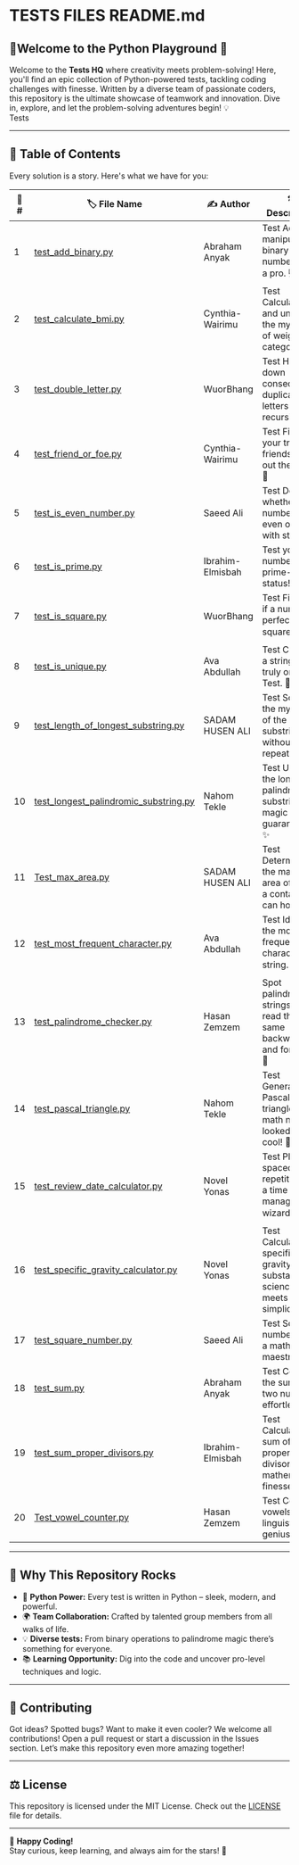 # TESTS FILES  README.md

## 🌟**Welcome to the Python Playground** 🚀

Welcome to the **Tests HQ** where creativity meets problem-solving!
Here, you'll find an epic collection of Python-powered tests, tackling
coding challenges with finesse. Written by a diverse team of passionate coders,
this repository is the ultimate showcase of teamwork and innovation. Dive in,
explore, and let the problem-solving adventures begin! 💡  
Tests

---

## 📝 **Table of Contents**  

Every solution is a story. Here's what we have for you:  

| 🔢 **#** | 🏷️ **File Name**                  | ✍️ **Author**   | 🛠️  **Description**|
|----------|-----------------------------------|--------------------------|----------------------------------------------------------------------------------------------------------------------------------------------------------|
| 1        | [test_add_binary.py](./test_add_binary.py)                  | Abraham Anyak           |Test Add and manipulate binary numbers like a pro. 💻                                                                                                       |
| 2        | [test_calculate_bmi.py](./test_calculate_bmi.py)            | Cynthia-Wairimu         |Test Calculate BMI and unlock the mysteries of weight categories! 💪                                                                                        |
| 3        | [test_double_letter.py](./test_double_letter.py)            | WuorBhang               |Test Hunt down consecutive duplicate letters using recursion. 🔄                                                                                          |
| 4        | [test_friend_or_foe.py](./test_friend_or_foe.py)            | Cynthia-Wairimu         |Test Find your true friends – filter out the foes! 🤝                                                                                                     |
| 5        | [test_is_even_number.py](./test_is_even_number.py)          | Saeed Ali               |Test Decide whether a number is even or odd with style. ⚖️                                                                                                 |
| 6        | [test_is_prime.py](./test_is_prime.py)                      | Ibrahim-Elmisbah        | Test your number's prime-time status! 🌟                                                                                                             |
| 7        | [test_is_square.py](./test_is_square.py)                    | WuorBhang               |Test Find out if a number is perfectly square. ⬛                                                                                                          |
| 8        | [test_is_unique.py](./test_is_unique.py)                    | Ava Abdullah            |Test Check if a string is truly one of a Test. 🌟                                                                                                         |
| 9        | [test_length_of_longest_substring.py](./test_length_of_longest_substring.py) | SADAM HUSEN ALI         |Test Solve the mystery of the longest substring without repeats. ✨                                                                                      |
| 10       | [test_longest_palindromic_substring.py](./test_longest_palindromic_substring.py) | Nahom Tekle             |Test Unravel the longest palindromic substring – magic guaranteed! ✨                                                                                      |
| 11       | [Test_max_area.py](./tes_max_area.py)                      | SADAM HUSEN ALI         |Test Determine the maximum area of water a container can hold. 🌊                                                                                         |
| 12       | [test_most_frequent_character.py](./test_most_frequent_character.py) | Ava Abdullah            |Test Identify the most frequent character in a string. 🔍                                                                                                 |
| 13       | [test_palindrome_checker.py](./test_palindrome_checker.py)  | Hasan Zemzem            | Spot palindromes – strings that read the same backward and forward. 🔄                                                                               |
| 14       | [test_pascal_triangle.py](./test_pascal_triangle.py)        | Nahom Tekle             |Test Generate Pascal's triangle – math never looked so cool! 🔺                                                                                           |
| 15      |  [test_review_date_calculator.py](./test_review_date_calculator.py) | Novel Yonas             |Test Plan spaced repetition like a time management wizard! ⏳                                                                                            |
| 16       | [test_specific_gravity_calculator.py](./test_specific_gravity_calculator.py) | Novel Yonas             |Test CalculaTesthe specific gravity of substances – science meets simplicity! ⚗️                                                                           |
| 17       | [test_square_number.py](./test_square_number.py)            | Saeed Ali               |Test Square numbers like a math maestro. 🔢                                                                                                              |
| 18       | [test_sum.py](./test_sum.py)                                | Abraham Anyak           |Test Compute the sum of two numbers effortlessly. ➕                                                                                                      |
| 19      | [test_sum_proper_divisors.py](./test_sum_proper_divisors.py) | Ibrahim-Elmisbah        |Test Calculate the sum of proper divisors with mathematical finesse. ➗                                                                                    |
| 20      |  [Test_vowel_counter.py](./test_vowel_counter.py)            | Hasan Zemzem            |Test Count vowels like a linguistic genius! 🔤                                                                                                           |

---

## 🌟 **Why This Repository Rocks**  

- 🐍 **Python Power:** Every test is written in Python – sleek, modern,
and powerful.  
- 🌍 **Team Collaboration:** Crafted by talented group members from all
walks of life.  
- 💡 **Diverse tests:** From binary operations to palindrome magic
there’s something for everyone.  
- 📚 **Learning Opportunity:** Dig into the code and uncover
pro-level techniques and logic.

---

## 🤝 **Contributing**  

Got ideas? Spotted bugs? Want to make it even cooler?
We welcome all contributions! Open a pull request or start a discussion
in the Issues section. Let’s make this repository even more amazing together!  

---

## ⚖️ **License**  

This repository is licensed under the MIT License.
Check out the [LICENSE](./LICENSE) file for details.  

---

🎉 **Happy Coding!**  
Stay curious, keep learning, and always aim for the stars! 🌌  
